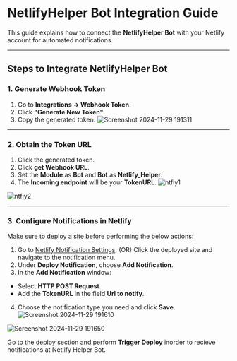 # NetlifyHelper Bot Integration Guide

This guide explains how to connect the **NetlifyHelper Bot** with your Netlify account for automated notifications.

---

## **Steps to Integrate NetlifyHelper Bot**

### **1. Generate Webhook Token**
1. Go to **Integrations → Webhook Token**.
2. Click **"Generate New Token"**.
3. Copy the generated token.
![Screenshot 2024-11-29 191311](https://github.com/user-attachments/assets/f5a22305-b58f-46f3-8b30-a5e09e1918de)

---

### **2. Obtain the Token URL**
1. Click the generated token.
2. Click **get Webhook URL**.
3. Set the **Module** as **Bot** and **Bot** as **Netlify_Helper**.
4. The **Incoming endpoint** will be your **TokenURL**.
![ntfly1](https://github.com/user-attachments/assets/ae7eb035-34e9-42b2-bcd9-e8f92dc18e7c)

![ntfly2](https://github.com/user-attachments/assets/e19b97af-f1ac-49f0-bae7-e1c0f67037a0)

---

### **3. Configure Notifications in Netlify**
Make sure to deploy a site before performing the below actions:
1. Go to [Netlify Notification Settings](https://app.netlify.com/sites/{your_site}/configuration/notifications#emails-and-webhooks). (OR) Click the deployed site and navigate to the notification menu.
2. Under **Deploy Notification**, choose **Add Notification**.
3. In the **Add Notification** window:
- Select **HTTP POST Request**.
- Add the **TokenURL** in the field **Url to notify**.
4. Choose the notification type you need and click **Save**.
![Screenshot 2024-11-29 191610](https://github.com/user-attachments/assets/678f4363-9f63-4400-9ef6-bcbc216f0246)

![Screenshot 2024-11-29 191650](https://github.com/user-attachments/assets/9d66a501-4587-45bf-ab67-34774b077587)

Go to the deploy section and perform **Trigger Deploy** inorder to recieve notifications at Netlify Helper Bot.
